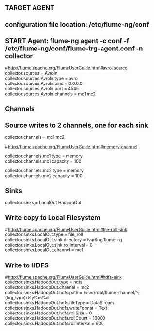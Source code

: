 ## TARGET AGENT ##  
## configuration file location:  /etc/flume-ng/conf
## START Agent: flume-ng agent -c conf -f /etc/flume-ng/conf/flume-trg-agent.conf -n collector

#http://flume.apache.org/FlumeUserGuide.html#avro-source
collector.sources = AvroIn  
collector.sources.AvroIn.type = avro  
collector.sources.AvroIn.bind = 0.0.0.0  
collector.sources.AvroIn.port = 4545  
collector.sources.AvroIn.channels = mc1 mc2

## Channels ##
## Source writes to 2 channels, one for each sink
collector.channels = mc1 mc2

#http://flume.apache.org/FlumeUserGuide.html#memory-channel

collector.channels.mc1.type = memory  
collector.channels.mc1.capacity = 100

collector.channels.mc2.type = memory  
collector.channels.mc2.capacity = 100

## Sinks ##
collector.sinks = LocalOut HadoopOut

## Write copy to Local Filesystem 
#http://flume.apache.org/FlumeUserGuide.html#file-roll-sink
collector.sinks.LocalOut.type = file_roll  
collector.sinks.LocalOut.sink.directory = /var/log/flume-ng  
collector.sinks.LocalOut.sink.rollInterval = 0  
collector.sinks.LocalOut.channel = mc1


## Write to HDFS
#http://flume.apache.org/FlumeUserGuide.html#hdfs-sink
collector.sinks.HadoopOut.type = hdfs  
collector.sinks.HadoopOut.channel = mc2  
collector.sinks.HadoopOut.hdfs.path = /user/root/flume-channel/%{log_type}/%y%m%d  
collector.sinks.HadoopOut.hdfs.fileType = DataStream  
collector.sinks.HadoopOut.hdfs.writeFormat = Text  
collector.sinks.HadoopOut.hdfs.rollSize = 0  
collector.sinks.HadoopOut.hdfs.rollCount = 10000  
collector.sinks.HadoopOut.hdfs.rollInterval = 600
